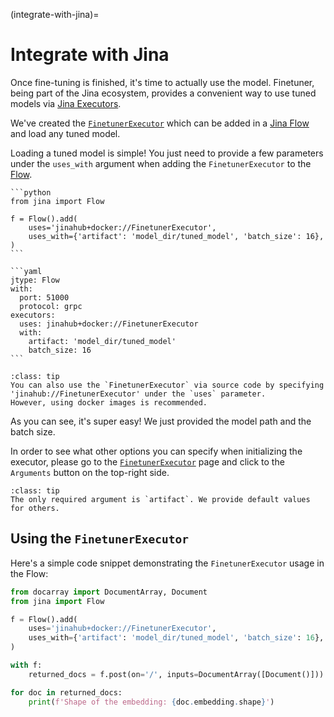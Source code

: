 (integrate-with-jina)=
# Integrate with Jina

Once fine-tuning is finished, it's time to actually use the model. 
Finetuner, being part of the Jina ecosystem, provides a convenient way to use tuned models via [Jina Executors](https://docs.jina.ai/fundamentals/executor/).

We've created the [`FinetunerExecutor`](https://hub.jina.ai/executor/13dzxycc) which can be added in a [Jina Flow](https://docs.jina.ai/fundamentals/flow/) and load any tuned model. 

Loading a tuned model is simple! You just need to provide a few parameters under the `uses_with` argument when adding the `FinetunerExecutor` to the [Flow]((https://docs.jina.ai/fundamentals/flow/)).

````{tab} Python
```python
from jina import Flow
	
f = Flow().add(
    uses='jinahub+docker://FinetunerExecutor',
    uses_with={'artifact': 'model_dir/tuned_model', 'batch_size': 16},
)
```
````
````{tab} YAML
```yaml
jtype: Flow
with:
  port: 51000
  protocol: grpc
executors:
  uses: jinahub+docker://FinetunerExecutor
  with:
    artifact: 'model_dir/tuned_model'
    batch_size: 16
```
````
```{admonition} FinetunerExecutor via source code
:class: tip
You can also use the `FinetunerExecutor` via source code by specifying 'jinahub://FinetunerExecutor' under the `uses` parameter.
However, using docker images is recommended.
```

As you can see, it's super easy! We just provided the model path and the batch size.

In order to see what other options you can specify when initializing the executor, please go to the [`FinetunerExecutor`](https://hub.jina.ai/executor/13dzxycc) page and click to the `Arguments` button on the top-right side.

```{admonition} FinetunerExecutor parameters
:class: tip
The only required argument is `artifact`. We provide default values for others.
```


## Using the `FinetunerExecutor`

Here's a simple code snippet demonstrating the `FinetunerExecutor` usage in the Flow:

```python
from docarray import DocumentArray, Document
from jina import Flow

f = Flow().add(
    uses='jinahub+docker://FinetunerExecutor',
    uses_with={'artifact': 'model_dir/tuned_model', 'batch_size': 16},
)

with f:
    returned_docs = f.post(on='/', inputs=DocumentArray([Document()]))

for doc in returned_docs:
    print(f'Shape of the embedding: {doc.embedding.shape}')
```